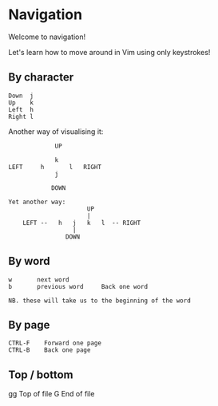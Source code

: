 # Navigation

Welcome to navigation!

Let's learn how to move around in Vim using only keystrokes!


## By character
```
Down  j
Up    k
Left  h
Right l
```


Another way of visualising it:

```
             UP

             k
LEFT     h       l   RIGHT
             j

            DOWN
```


```
Yet another way:
                      UP
                      |
    LEFT --   h   j   k   l  -- RIGHT
                  |
                DOWN
```



## By word
```
w       next word
b       previous word     Back one word

NB. these will take us to the beginning of the word
```

## By page
```
CTRL-F    Forward one page
CTRL-B    Back one page
```

## Top / bottom
gg    Top of file
G     End of file

